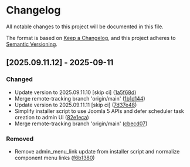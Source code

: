 # Changelog

All notable changes to this project will be documented in this file.

The format is based on [Keep a Changelog](https://keepachangelog.com/en/1.0.0/),
and this project adheres to [Semantic Versioning](https://semver.org/spec/v2.0.0.html).

## [2025.09.11.12] - 2025-09-11

### Changed

* Update version to 2025.09.11.10 [skip ci] ([1a5f68d](https://github.com/N6REJ/bears_aichatbot/commit/1a5f68d))
* Merge remote-tracking branch 'origin/main' ([1b1d144](https://github.com/N6REJ/bears_aichatbot/commit/1b1d144))
* Update version to 2025.09.11.11 [skip ci] ([7d37e48](https://github.com/N6REJ/bears_aichatbot/commit/7d37e48))
* Simplify installer script to use Joomla 5 APIs and defer scheduler task creation to admin UI ([82e1eca](https://github.com/N6REJ/bears_aichatbot/commit/82e1eca))
* Merge remote-tracking branch 'origin/main' ([cbecd07](https://github.com/N6REJ/bears_aichatbot/commit/cbecd07))

### Removed

* Remove admin_menu_link update from installer script and normalize component menu links ([f6b1380](https://github.com/N6REJ/bears_aichatbot/commit/f6b1380))


